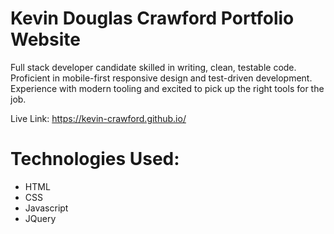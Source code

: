 
# Kevin Douglas Crawford Portfolio Website

Full stack developer candidate skilled in writing, clean, testable code. Proficient in mobile-first responsive design and test-driven development. Experience with modern tooling and excited to pick up the right tools for the job.

Live Link: https://kevin-crawford.github.io/

# Technologies Used:
- HTML
- CSS
- Javascript
- JQuery
